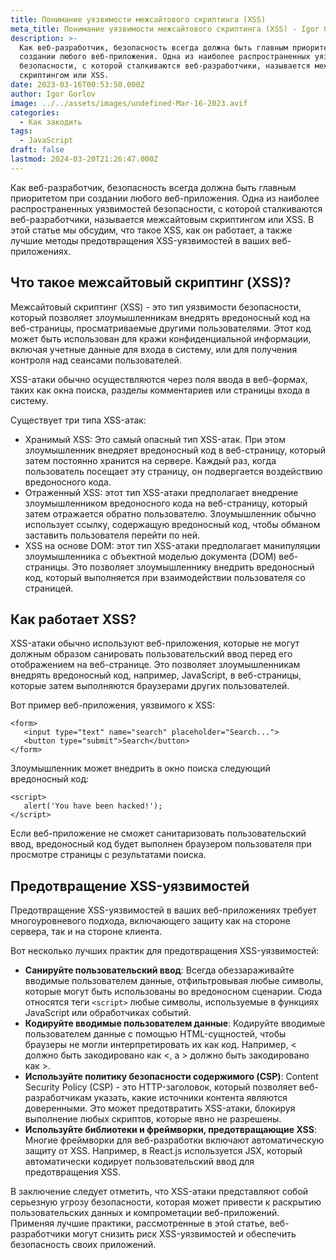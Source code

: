 ```yaml
---
title: Понимание уязвимости межсайтового скриптинга (XSS)
meta_title: Понимание уязвимости межсайтового скриптинга (XSS) - Igor Gorlov
description: >-
  Как веб-разработчик, безопасность всегда должна быть главным приоритетом при
  создании любого веб-приложения. Одна из наиболее распространенных уязвимостей
  безопасности, с которой сталкиваются веб-разработчики, называется межсайтовым
  скриптингом или XSS.
date: 2023-03-16T00:53:50.000Z
author: Igor Gorlov
image: ../../assets/images/undefined-Mar-16-2023.avif
categories:
  - Как закодить
tags:
  - JavaScript
draft: false
lastmod: 2024-03-20T21:26:47.000Z
---
```


Как веб-разработчик, безопасность всегда должна быть главным приоритетом при создании любого веб-приложения. Одна из наиболее распространенных уязвимостей безопасности, с которой сталкиваются веб-разработчики, называется межсайтовым скриптингом или XSS. В этой статье мы обсудим, что такое XSS, как он работает, а также лучшие методы предотвращения XSS-уязвимостей в ваших веб-приложениях.

<h2 class="wp-block-heading">Что такое межсайтовый скриптинг (XSS)?</h2>

Межсайтовый скриптинг (XSS) - это тип уязвимости безопасности, который позволяет злоумышленникам внедрять вредоносный код на веб-страницы, просматриваемые другими пользователями. Этот код может быть использован для кражи конфиденциальной информации, включая учетные данные для входа в систему, или для получения контроля над сеансами пользователей.

XSS-атаки обычно осуществляются через поля ввода в веб-формах, таких как окна поиска, разделы комментариев или страницы входа в систему.

Существует три типа XSS-атак:

<!-- wp:list -->
<ul><!-- wp:list-item -->
<li>Хранимый XSS: Это самый опасный тип XSS-атак. При этом злоумышленник внедряет вредоносный код в веб-страницу, который затем постоянно хранится на сервере. Каждый раз, когда пользователь посещает эту страницу, он подвергается воздействию вредоносного кода.</li>
<!-- /wp:list-item -->

<!-- wp:list-item -->
<li>Отраженный XSS: этот тип XSS-атаки предполагает внедрение злоумышленником вредоносного кода на веб-страницу, который затем отражается обратно пользователю. Злоумышленник обычно использует ссылку, содержащую вредоносный код, чтобы обманом заставить пользователя перейти по ней.</li>
<!-- /wp:list-item -->

<!-- wp:list-item -->
<li>XSS на основе DOM: этот тип XSS-атаки предполагает манипуляции злоумышленника с объектной моделью документа (DOM) веб-страницы. Это позволяет злоумышленнику внедрить вредоносный код, который выполняется при взаимодействии пользователя со страницей.</li>
<!-- /wp:list-item --></ul>
<!-- /wp:list -->

<h2 class="wp-block-heading">Как работает XSS?</h2>

XSS-атаки обычно используют веб-приложения, которые не могут должным образом санировать пользовательский ввод перед его отображением на веб-странице. Это позволяет злоумышленникам внедрять вредоносный код, например, JavaScript, в веб-страницы, которые затем выполняются браузерами других пользователей.

Вот пример веб-приложения, уязвимого к XSS:

<!-- wp:code -->
<pre class="wp-block-code"><code lang="markup" class="language-markup">&lt;form&gt;
   &lt;input type="text" name="search" placeholder="Search..."&gt;
   &lt;button type="submit"&gt;Search&lt;/button&gt;
&lt;/form&gt;
</code></pre>
<!-- /wp:code -->

Злоумышленник может внедрить в окно поиска следующий вредоносный код:

<!-- wp:code -->
<pre class="wp-block-code"><code lang="markup" class="language-markup">&lt;script&gt;
   alert('You have been hacked!');
&lt;/script&gt;
</code></pre>
<!-- /wp:code -->

Если веб-приложение не сможет санитаризовать пользовательский ввод, вредоносный код будет выполнен браузером пользователя при просмотре страницы с результатами поиска.

<h2 class="wp-block-heading">Предотвращение XSS-уязвимостей</h2>

Предотвращение XSS-уязвимостей в ваших веб-приложениях требует многоуровневого подхода, включающего защиту как на стороне сервера, так и на стороне клиента.

Вот несколько лучших практик для предотвращения XSS-уязвимостей:

<!-- wp:list -->
<ul><!-- wp:list-item -->
<li><strong>Санируйте пользовательский ввод</strong>: Всегда обеззараживайте вводимые пользователем данные, отфильтровывая любые символы, которые могут быть использованы во вредоносном сценарии. Сюда относятся теги <code>&lt;script&gt;</code> любые символы, используемые в функциях JavaScript или обработчиках событий.</li>
<!-- /wp:list-item -->

<!-- wp:list-item -->
<li><strong>Кодируйте вводимые пользователем данные</strong>: Кодируйте вводимые пользователем данные с помощью HTML-сущностей, чтобы браузеры не могли интерпретировать их как код. Например, &lt; должно быть закодировано как &lt;, а &gt; должно быть закодировано как &gt;.</li>
<!-- /wp:list-item -->

<!-- wp:list-item -->
<li><strong>Используйте политику безопасности содержимого (CSP)</strong>: Content Security Policy (CSP) - это HTTP-заголовок, который позволяет веб-разработчикам указать, какие источники контента являются доверенными. Это может предотвратить XSS-атаки, блокируя выполнение любых скриптов, которые явно не разрешены.</li>
<!-- /wp:list-item -->

<!-- wp:list-item -->
<li><strong>Используйте библиотеки и фреймворки, предотвращающие XSS</strong>: Многие фреймворки для веб-разработки включают автоматическую защиту от XSS. Например, в React.js используется JSX, который автоматически кодирует пользовательский ввод для предотвращения XSS.</li>
<!-- /wp:list-item --></ul>
<!-- /wp:list -->

В заключение следует отметить, что XSS-атаки представляют собой серьезную угрозу безопасности, которая может привести к раскрытию пользовательских данных и компрометации веб-приложений. Применяя лучшие практики, рассмотренные в этой статье, веб-разработчики могут снизить риск XSS-уязвимостей и обеспечить безопасность своих приложений.
